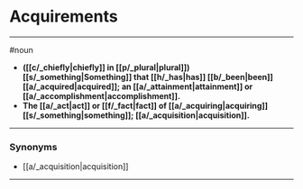 # Acquirements
---
#noun
- **([[c/_chiefly|chiefly]] in [[p/_plural|plural]]) [[s/_something|Something]] that [[h/_has|has]] [[b/_been|been]] [[a/_acquired|acquired]]; an [[a/_attainment|attainment]] or [[a/_accomplishment|accomplishment]].**
- **The [[a/_act|act]] or [[f/_fact|fact]] of [[a/_acquiring|acquiring]] [[s/_something|something]]; [[a/_acquisition|acquisition]].**
---
### Synonyms
- [[a/_acquisition|acquisition]]
---

